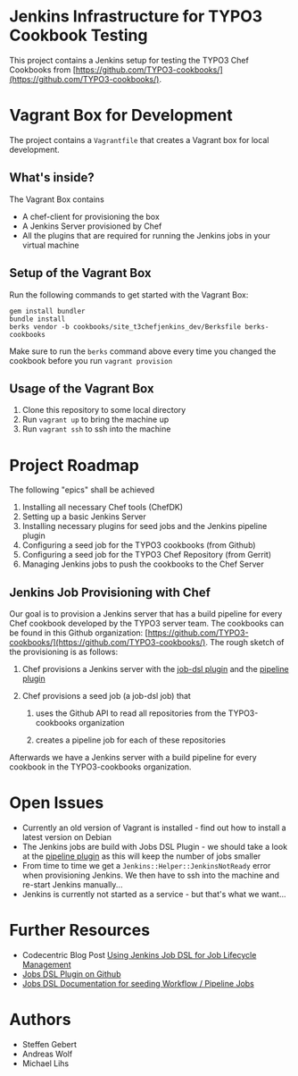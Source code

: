 Jenkins Infrastructure for TYPO3 Cookbook Testing
=================================================

This project contains a Jenkins setup for testing the TYPO3 Chef Cookbooks from [https://github.com/TYPO3-cookbooks/](https://github.com/TYPO3-cookbooks/).



Vagrant Box for Development
===========================

The project contains a `Vagrantfile` that creates a Vagrant box for local development.


What's inside?
--------------

The Vagrant Box contains

* A chef-client for provisioning the box
* A Jenkins Server provisioned by Chef
* All the plugins that are required for running the Jenkins jobs in your virtual machine



Setup of the Vagrant Box
------------------------

Run the following commands to get started with the Vagrant Box:


    gem install bundler
    bundle install
    berks vendor -b cookbooks/site_t3chefjenkins_dev/Berksfile berks-cookbooks


Make sure to run the `berks` command above every time you changed the cookbook before you run `vagrant provision`


Usage of the Vagrant Box
------------------------

1. Clone this repository to some local directory
1. Run `vagrant up` to bring the machine up
1. Run `vagrant ssh` to ssh into the machine



Project Roadmap
===============

The following "epics" shall be achieved

1. Installing all necessary Chef tools (ChefDK)
1. Setting up a basic Jenkins Server
1. Installing necessary plugins for seed jobs and the Jenkins pipeline plugin
1. Configuring a seed job for the TYPO3 cookbooks (from Github)
1. Configuring a seed job for the TYPO3 Chef Repository (from Gerrit)
1. Managing Jenkins jobs to push the cookbooks to the Chef Server



Jenkins Job Provisioning with Chef
----------------------------------

Our goal is to provision a Jenkins server that has a build pipeline for every Chef cookbook developed by the TYPO3 server team. The cookbooks can be found in this Github organization: [https://github.com/TYPO3-cookbooks/](https://github.com/TYPO3-cookbooks/). The rough sketch of the provisioning is as follows:

1. Chef provisions a Jenkins server with the [job-dsl plugin](https://wiki.jenkins-ci.org/display/JENKINS/Job+DSL+Plugin) and the [pipeline plugin](https://wiki.jenkins-ci.org/display/JENKINS/Pipeline+Plugin)

1. Chef provisions a seed job (a job-dsl job) that

    1. uses the Github API to read all repositories from the TYPO3-cookbooks organization

    1. creates a pipeline job for each of these repositories

Afterwards we have a Jenkins server with a build pipeline for every cookbook in the TYPO3-cookbooks organization.



Open Issues
===========

* Currently an old version of Vagrant is installed - find out how to install a latest version on Debian
* The Jenkins jobs are build with Jobs DSL Plugin - we should take a look at the [pipeline plugin](https://wiki.jenkins-ci.org/display/JENKINS/Pipeline+Plugin) as this will keep the number of jobs smaller
* From time to time we get a `Jenkins::Helper::JenkinsNotReady` error when provisioning Jenkins. We then have to ssh into the machine and re-start Jenkins manually...
* Jenkins is currently not started as a service - but that's what we want...



Further Resources
=================

* Codecentric Blog Post [Using Jenkins Job DSL for Job Lifecycle Management](https://blog.codecentric.de/en/2015/10/using-jenkins-job-dsl-for-job-lifecycle-management/)
* [Jobs DSL Plugin on Github](https://github.com/jenkinsci/job-dsl-plugin/wiki)
* [Jobs DSL Documentation for seeding Workflow / Pipeline Jobs](https://jenkinsci.github.io/job-dsl-plugin/#path/workflowJob)



Authors
=======

* Steffen Gebert 
* Andreas Wolf
* Michael Lihs
